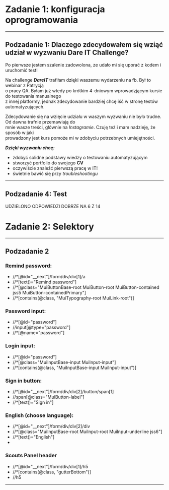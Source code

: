 
# Zadanie 1: konfiguracja oprogramowania #

----


##  Podzadanie 1: Dlaczego zdecydowałem się wziąć udział w wyzwaniu Dare IT Challenge? ##
 
<wbr> Po pierwsze jestem szalenie zadowolona, ze udało mi się uporać z kodem i uruchomić test!

Na challenge ***DareIT*** trafiłam dzięki waszemu wydarzeniu na fb. Był to webinar z Patrycją   
o pracy QA. Byłam już wtedy po krótkim 4-dniowym wprowadzjącym kursie do testowania manualnego   
z innej platformy, jednak zdecydowanie bardziej chcę iść w stronę testów automatyzujących.   

Zdecydowanie się na wzięcie udziału w waszym wyzwaniu nie było trudne. Od dawna trafnie przemawiają do   
mnie wasze treści, głównie na *Instagramie*. Czuję też i mam nadzieję, że sposób w jaki    
prowadzony jest kurs pomoże mi w zdobyciu potrzebnych umiejętności.

***Dzięki wyzwaniu chcę:***

- zdobyć solidne podstawy wiedzy o testowaniu automatyzującym
- stworzyć portfolio do swojego **CV**
- oczywiście znaleźć pierwszą pracę w IT!
- świetnie bawić się przy *troubleshootingu* <wbr>

----

## Podzadanie 4: Test ##  
UDZIELONO ODPOWIEDZI DOBRZE NA 6 Z 14


# Zadanie 2: Selektory #

----

## Podzadanie 2 ##


<h3> Remind password: </h3>

-  //*[@id="__next"]/form/div/div[1]/a    
-  //*[text()="Remind password"]   
-  //*[@class="MuiButtonBase-root MuiButton-root MuiButton-contained jss5 MuiButton-containedPrimary"]   
-  //*[contains(@class, "MuiTypography-root MuiLink-root")]   

<h3> Password input: </h3>

-  //*[@id="password"]   
-  //input[@type="password"]
-  //*[@name="password"]

<h3> Login input: </h3>

-  //*[@id="password"]
- //*[@class="MuiInputBase-input MuiInput-input"]   
- //*[contains(@class, "MuiInputBase-input MuiInput-input")]

<h3> Sign in button: </h3>

- //*[@id="__next"]/form/div/div[2]/button/span[1] 
- //span[@class="MuiButton-label"]   
- //*[text()="Sign in"]   

<h3> English (choose language): </h3>

-  //*[@id="__next"]/form/div/div[2]/div   
-  //*[@class="MuiInputBase-root MuiInput-root MuiInput-underline jss6"]    
-  //*[text()="English"]   
-  

<h3> Scouts Panel header </h3>

-  //*[@id="__next"]/form/div/div[1]/h5
-  //*[contains(@class, "gutterBottom")]   
- //h5

------

